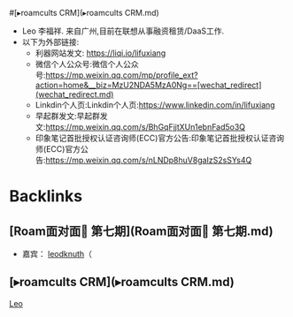 
#[▸roamcults CRM](▸roamcults CRM.md)
- Leo 李福祥. 来自广州,目前在联想从事融资租赁/DaaS工作.
- 以下为外部链接:
    - 利器网站发文: https://liqi.io/lifuxiang
    - 微信个人公众号:微信个人公众号:https://mp.weixin.qq.com/mp/profile_ext?action=home&__biz=MzU2NDA5MzA0Ng==[wechat_redirect](wechat_redirect.md)
    - Linkdin个人页:Linkdin个人页:https://www.linkedin.com/in/lifuxiang
    - 早起群发文:早起群发文:https://mp.weixin.qq.com/s/BhGqFjjtXUn1ebnFad5o3Q
    - 印象笔记首批授权认证咨询师(ECC)官方公告:印象笔记首批授权认证咨询师(ECC)官方公告:https://mp.weixin.qq.com/s/nLNDp8huV8gaIzS2sSYs4Q

# Backlinks
## [Roam面对面🍜 第七期](Roam面对面🍜 第七期.md)
- 嘉宾： [leodknuth](leodknuth.md)（

## [▸roamcults CRM](▸roamcults CRM.md)
[Leo]([leodknuth](leodknuth.md))

